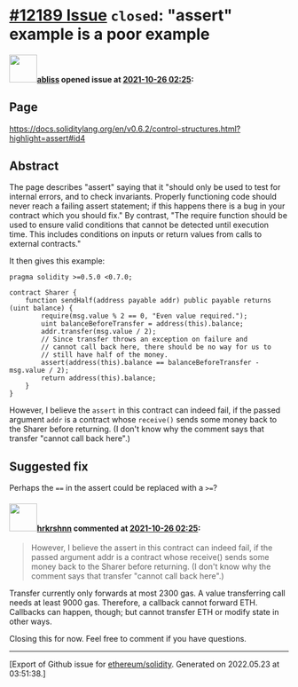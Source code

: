 # [\#12189 Issue](https://github.com/ethereum/solidity/issues/12189) `closed`: "assert" example is a poor example

#### <img src="https://avatars.githubusercontent.com/u/215283?v=4" width="50">[abliss](https://github.com/abliss) opened issue at [2021-10-26 02:25](https://github.com/ethereum/solidity/issues/12189):

## Page

https://docs.soliditylang.org/en/v0.6.2/control-structures.html?highlight=assert#id4
## Abstract

<!--
Please describe in detail what is wrong.
-->
The page describes "assert" saying that it "should only be used to test for internal errors, and to check invariants. Properly functioning code should never reach a failing assert statement; if this happens there is a bug in your contract which you should fix." By contrast, "The require function should be used to ensure valid conditions that cannot be detected until execution time. This includes conditions on inputs or return values from calls to external contracts." 

It then gives this example:
```solidity
pragma solidity >=0.5.0 <0.7.0;

contract Sharer {
    function sendHalf(address payable addr) public payable returns (uint balance) {
        require(msg.value % 2 == 0, "Even value required.");
        uint balanceBeforeTransfer = address(this).balance;
        addr.transfer(msg.value / 2);
        // Since transfer throws an exception on failure and
        // cannot call back here, there should be no way for us to
        // still have half of the money.
        assert(address(this).balance == balanceBeforeTransfer - msg.value / 2);
        return address(this).balance;
    }
} 
```

However, I believe the `assert` in this contract can indeed fail, if the passed argument `addr` is a contract whose `receive()` sends some money back to the Sharer before returning. (I don't know why the comment says that transfer "cannot call back here".)

## Suggested fix
Perhaps the `==` in the assert could be replaced with a `>=`?

#### <img src="https://avatars.githubusercontent.com/u/13174375?u=52d702cb6bec53b561afa293cf9cd53ef7a63924&v=4" width="50">[hrkrshnn](https://github.com/hrkrshnn) commented at [2021-10-26 02:25](https://github.com/ethereum/solidity/issues/12189#issuecomment-951705049):

> However, I believe the assert in this contract can indeed fail, if the passed argument addr is a contract whose receive() sends some money back to the Sharer before returning. (I don't know why the comment says that transfer "cannot call back here".)

Transfer currently only forwards at most 2300 gas. A value transferring call needs at least 9000 gas. Therefore, a callback cannot forward ETH. Callbacks can happen, though; but cannot transfer ETH or modify state in other ways.

Closing this for now. Feel free to comment if you have questions.


-------------------------------------------------------------------------------



[Export of Github issue for [ethereum/solidity](https://github.com/ethereum/solidity). Generated on 2022.05.23 at 03:51:38.]
